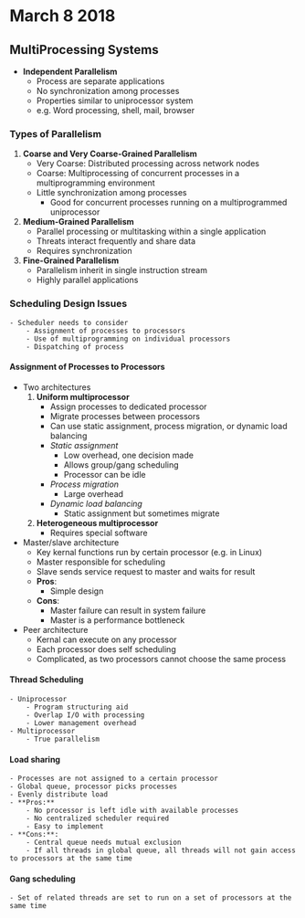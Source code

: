 # March 8 2018

## MultiProcessing Systems

- **Independent Parallelism**
    - Process are separate applications
    - No synchronization among processes
    - Properties similar to uniprocessor system
    - e.g. Word processing, shell, mail, browser

### Types of Parallelism
1. **Coarse and Very Coarse-Grained Parallelism**
    - Very Coarse: Distributed processing across network nodes
    - Coarse: Multiprocessing of concurrent processes in a multiprogramming environment
    - Little synchronization among processes
        - Good for concurrent processes running on a multiprogrammed uniprocessor
2. **Medium-Grained Parallelism**
    - Parallel processing or multitasking within a single application
    - Threats interact frequently and share data
    - Requires synchronization
3. **Fine-Grained Parallelism**
    - Parallelism inherit in single instruction stream
    - Highly parallel applications
    

### Scheduling Design Issues
    - Scheduler needs to consider
        - Assignment of processes to processors
        - Use of multiprogramming on individual processors
        - Dispatching of process

#### Assignment of Processes to Processors
- Two architectures
    1. **Uniform multiprocessor**
        - Assign processes to dedicated processor
        - Migrate processes between processors
        - Can use static assignment, process migration, or dynamic load balancing
        - _Static assignment_
            - Low overhead, one decision made
            - Allows group/gang scheduling
            - Processor can be idle
        - _Process migration_
            - Large overhead
        - _Dynamic load balancing_
            - Static assignment but sometimes migrate
    2. **Heterogeneous multiprocessor**
        - Requires special software
- Master/slave architecture
    - Key kernal functions run by certain processor (e.g. in Linux)
    - Master responsible for scheduling
    - Slave sends service request to master and waits for result
    - **Pros**: 
        - Simple design
    - **Cons**:
        - Master failure can result in system failure
        - Master is a performance bottleneck
- Peer architecture
    - Kernal can execute on any processor
    - Each processor does self scheduling
    - Complicated, as two processors cannot choose the same process

#### Thread Scheduling
    - Uniprocessor
        - Program structuring aid
        - Overlap I/O with processing
        - Lower management overhead
    - Multiprocessor
        - True parallelism

#### Load sharing
    - Processes are not assigned to a certain processor
    - Global queue, processor picks processes
    - Evenly distribute load
    - **Pros:**
        - No processor is left idle with available processes
        - No centralized scheduler required
        - Easy to implement
    - **Cons:**:
        - Central queue needs mutual exclusion
        - If all threads in global queue, all threads will not gain access to processors at the same time
#### Gang scheduling
    - Set of related threads are set to run on a set of processors at the same time
